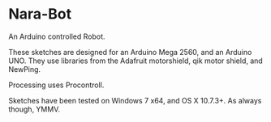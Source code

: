 Nara-Bot
========

An Arduino controlled Robot.

These sketches are designed for an Arduino Mega 2560, and an Arduino UNO. They use libraries
from the Adafruit motorshield, qik motor shield, and NewPing.

Processing uses Procontroll.

Sketches have been tested on Windows 7 x64, and OS X 10.7.3+. As always though, YMMV.